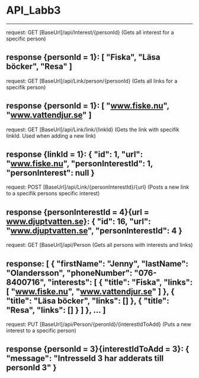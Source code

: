 # API_Labb3
-------------------------------------------------------------------
request: GET [BaseUrl]/api/Interest/{personId} 
(Gets all interest for a specific person)

response {personId = 1}: 
[
  "Fiska",
  "Läsa böcker",
  "Resa"
]
-------------------------------------------------------------------
request: GET [BaseUrl]/api/Link/person/{personId}
(Gets all links for a specifik person)

response {personId = 1}:
[
  "www.fiske.nu",
  "www.vattendjur.se"
]
-------------------------------------------------------------------
request: GET [BaseUrl]/api/Link/link/{linkId}
(Gets the link with specifik linkId. Used when adding a new link)

response {linkId = 1}:
{
  "id": 1,
  "url": "www.fiske.nu",
  "personInterestId": 1,
  "personInterest": null
}
-------------------------------------------------------------------
request: POST [BaseUrl]/api/Link/{personInterestId}/{url}
(Posts a new link to a specifik persons specific interest)

response {personInterestId = 4}{url = www.djuptvatten.se}:
{
  "id": 16,
  "url": "www.djuptvatten.se",
  "personInterestId": 4
}
-------------------------------------------------------------------
request: GET [BaseUrl]/api/Person
(Gets all persons with interests and links)

response:
[
  {
    "firstName": "Jenny",
    "lastName": "Olandersson",
    "phoneNumber": "076-8400716",
    "interests": [
      {
        "title": "Fiska",
        "links": [
          "www.fiske.nu",
          "www.vattendjur.se"
        ]
      },
      {
        "title": "Läsa böcker",
        "links": []
      },
      {
        "title": "Resa",
        "links": []
      }
    ]
  },
  ...
]
-------------------------------------------------------------------
request: PUT [BaseUrl]/api/Person/{peronId}/{interestIdToAdd}
(Puts a new interest to a specific person)

response {personId = 3}{interestIdToAdd = 3}:
{
  "message": "IntresseId 3 har adderats till personId 3"
}
-------------------------------------------------------------------
